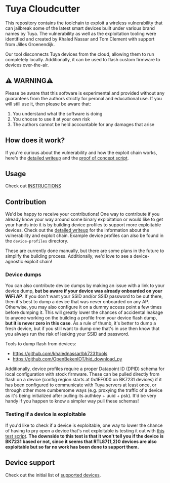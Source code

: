 # Tuya Cloudcutter

This repository contains the toolchain to exploit a wireless vulnerability that can jailbreak some of the latest smart devices built under various brand names by Tuya. The vulnerability as well as the exploitation tooling were identified and created by Khaled Nassar and Tom Clement with support from Jilles Groenendijk.

Our tool disconnects Tuya devices from the cloud, allowing them to run completely locally. Additionally, it can be used to flash custom firmware to devices over-the-air.

## ⚠️ WARNING⚠️
Please be aware that this software is experimental and provided without any guarantees from the authors strictly for peronal and educational use. If you will still use it, then please be aware that:

1. You understand what the software is doing
2. You choose to use it at your own risk
3. The authors cannot be held accountable for any damages that arise

## How does it work?
If you're curious about the vulnerability and how the exploit chain works, here's the [detailed writeup](https://rb9.nl/posts/2022-03-29-light-jailbreaking-exploiting-tuya-iot-devices/) and the [proof of concept script](./proof-of-concept/poc.py).

## Usage
Check out [INSTRUCTIONS](./INSTRUCTIONS.md)

## Contribution
We'd be happy to receive your contributions! One way to contribute if you already know your way around some binary exploitation or would like to get your hands into it is by building device profiles to support more exploitable devices. Check out the [detailed writeup](https://rb9.nl/posts/2022-03-29-light-jailbreaking-exploiting-tuya-iot-devices/) for the information about the vulnerability and exploit chain. Example device profiles can also be found in the `device-profiles` directory.

These are currently done manually, but there are some plans in the future to simplify the building process. Additionally, we'd love to see a device-agnostic exploit chain!

### Device dumps
You can also contribute device dumps by making an issue with a link to your device dump, **but be aware if your device was already onboarded on your WiFi AP**. If you don't want your SSID and/or SSID password to be out there, then it's best to dump a device that was never onboarded on any AP. Otherwise, you may also configure it on a dummy access point a few times before dumping it. This will greatly lower the chances of accidental leakage to anyone working on the building a profile from your device flash dump, **but it is never zero in this case**. As a rule of thumb, it's better to dump a fresh device, but if you still want to dump one that's in use then know that you always run the risk of leaking your SSID and password.

Tools to dump flash from devices:
- https://github.com/khalednassar/bk7231tools
- https://github.com/OpenBekenIOT/hid_download_py

Additionally, device profiles require a proper Datapoint ID (DPID) schema for local configuration with stock firmware. These can be pulled directly from flash on a device (config region starts at 0x1EF000 on BK7231 devices) if it has been configured to communicate with Tuya servers at least once, or through other more cumbersome ways (e.g. proxying the traffic of a device as it's being initialized after pulling its authkey + uuid + psk). It'd be very handy if you happen to know a simpler way pull these schemas!

### Testing if a device is exploitable
If you'd like to check if a device is exploitable, one way to lower the chance of having to pry open a device that's not exploitable is testing it out with [this test script](./proof-of-concept/test_device_exploitable.py). **The downside to this test is that it won't tell you if the device is BK7231 based or not, since it seems that RTL87{1,2}0 devices are also exploitable but so far no work has been done to support them.**

## Device support
Check out the initial list of [supported devices](./SUPPORTED.md).

